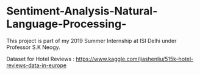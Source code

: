 # Sentiment-Analysis-Natural-Language-Processing-
This project is part of my 2019 Summer Internship at ISI Delhi under Professor S.K Neogy.

Dataset for Hotel Reviews : https://www.kaggle.com/jiashenliu/515k-hotel-reviews-data-in-europe
